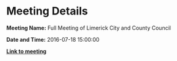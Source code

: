 # Meeting Details

**Meeting Name:** Full Meeting of Limerick City and County Council

**Date and Time:** 2016-07-18 15:00:00

**<a href="https://www.limerick.ie/council/whats-on/full-meeting-limerick-city-and-county-council-19" target="_blank">Link to meeting</a>**
